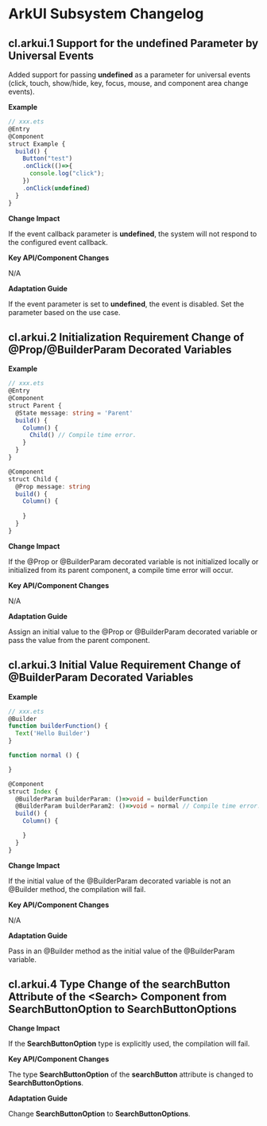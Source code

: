 # ArkUI Subsystem Changelog

## cl.arkui.1 Support for the undefined Parameter by Universal Events

Added support for passing **undefined** as a parameter for universal events (click, touch, show/hide, key, focus, mouse, and component area change events).

**Example**

```ts
// xxx.ets
@Entry
@Component
struct Example {
  build() {
    Button("test")
    .onClick(()=>{
      console.log("click");
    })
    .onClick(undefined)
  }
}
```

**Change Impact**

If the event callback parameter is **undefined**, the system will not respond to the configured event callback.


**Key API/Component Changes**

N/A

**Adaptation Guide**

If the event parameter is set to **undefined**, the event is disabled. Set the parameter based on the use case.


## cl.arkui.2 Initialization Requirement Change of @Prop/@BuilderParam Decorated Variables

**Example**

```ts
// xxx.ets
@Entry
@Component
struct Parent {
  @State message: string = 'Parent'
  build() {
    Column() {
      Child() // Compile time error.
    }
  }
}

@Component
struct Child {
  @Prop message: string
  build() {
    Column() {
      
    }
  }
}
```

**Change Impact**

If the @Prop or @BuilderParam decorated variable is not initialized locally or initialized from its parent component, a compile time error will occur.


**Key API/Component Changes**

N/A

**Adaptation Guide**

Assign an initial value to the @Prop or @BuilderParam decorated variable or pass the value from the parent component.


## cl.arkui.3 Initial Value Requirement Change of @BuilderParam Decorated Variables

**Example**

```ts
// xxx.ets
@Builder
function builderFunction() {
  Text('Hello Builder')
}

function normal () {

}

@Component
struct Index {
  @BuilderParam builderParam: ()=>void = builderFunction
  @BuilderParam builderParam2: ()=>void = normal // Compile time error.
  build() {
    Column() {

    }
  }
}
```

**Change Impact**

If the initial value of the @BuilderParam decorated variable is not an @Builder method, the compilation will fail.


**Key API/Component Changes**

N/A

**Adaptation Guide**

Pass in an @Builder method as the initial value of the @BuilderParam variable.

## cl.arkui.4 Type Change of the searchButton Attribute of the \<Search> Component from SearchButtonOption to SearchButtonOptions

**Change Impact**

If the **SearchButtonOption** type is explicitly used, the compilation will fail.

**Key API/Component Changes**

The type **SearchButtonOption** of the **searchButton** attribute is changed to **SearchButtonOptions**.

**Adaptation Guide**

Change **SearchButtonOption** to **SearchButtonOptions**.
